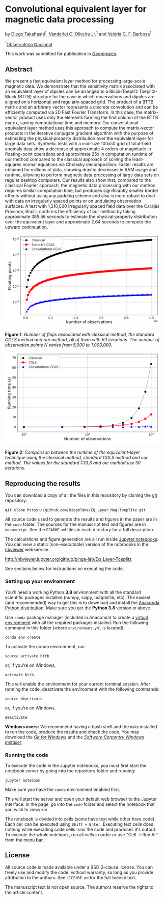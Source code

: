 # Convolutional equivalent layer for magnetic data processing

by
[Diego Takahashi](http://www.pinga-lab.org/people/tomazella.html)<sup>1</sup>,
[Vanderlei C. Oliveira Jr.](http://www.pinga-lab.org/people/oliveira-jr.html)<sup>1</sup> and
[Valéria C. F. Barbosa](http://www.pinga-lab.org/people/oliveira-jr.html)<sup>1</sup>

<sup>1</sup>[Observatório Nacional](http://www.on.br/index.php/pt-br/)

This work was submitted for publication in
[*Geophysics*](https://seg.org/Publications/Journals/Geophysics).


## Abstract

We present a fast equivalent layer method for processing large-scale magnetic data. 
We demonstrate that the sensitivity matrix associated with an equivalent layer
of dipoles can be arranged to a Block-Toeplitz Toeplitz-Block (BTTB) structure for the 
case in which observations and dipoles are aligned on a 
horizontal and regularly-spaced grid.
The product of a BTTB matrix and an arbitrary vector represents a discrete 
convolution and can be efficiently computed via 2D Fast Fourier Transform.
In this case, the matrix-vector product uses only the elements forming the first column
of the BTTB matrix, saving computational time and memory. 
Our convolutional equivalent layer method uses this approach to compute 
the matrix-vector products in the iterative conjugate gradient algorithm with the purpose 
of estimating the physical-property distribution over the equivalent layer for 
large data sets.
Synthetic tests with a mid-size 100x50 grid of total-field anomaly data
show a decrease of approximate 4 orders of magnitude in floating-point operations and approximate 25x 
in computation runtime of our method compared to the classical approach of solving
the least-squares normal equations via Cholesky decomposition. 
Faster results are obtained for millions of data, showing drastic decreases in RAM usage
and runtime, allowing to perform magnetic data processing of large data sets on regular 
desktop computers. 
Our results also show that, compared to the classical Fourier approach, the magnetic
data processing with our method requires similar computation time, but produces significantly 
smaller border effects without using any padding scheme and also is more robust to 
deal with data on irregularly spaced points or on undulating observation surfaces.
A test with 1,310,000 irregularly spaced field data over the Carajás Province, Brazil, 
confirms the efficiency of our method by taking approximate 385.56 seconds to estimate the physical-property
distribution over the equivalent layer and approximate 2.64 seconds to compute the upward 
continuation.

![](manuscript/Fig/flops_mag.png)

**Figure 1:** *Number of flops associated with classical method, 
the standard CGLS method and our method, all of them with 50 iterations. 
The number of observation points $N$ varies from 5,000 to 1,000,000.*


![](manuscript/Fig/time_comparison_mag.png)

**Figure 2:** *Comparison between the runtime of the equivalent-layer technique using the classical method, 
standard CGLS method and our method. The values for the standard CGLS and our method use 50 iterations.*


## Reproducing the results

You can download a copy of all the files in this repository by cloning the
[git](https://git-scm.com/) repository:

    git clone https://github.com/DiegoTaka/EQ_Layer_Mag-Toeplitz.git


All source code used to generate the results and figures in the paper are in
the `code` folder. The sources for the manuscript text and figures are in `manuscript`.
See the `README.md` files in each directory for a full description.

The calculations and figure generation are all run inside
[Jupyter notebooks](http://jupyter.org/).
You can view a static (non-executable) version of the notebooks in the
[nbviewer](https://nbviewer.jupyter.org/) webservice:

http://nbviewer.jupyter.org/github/pinga-lab/Eq_Layer-Toeplitz

See sections below for instructions on executing the code.


### Setting up your environment

You'll need a working Python **3.8** environment with all the standard
scientific packages installed (numpy, scipy, matplotlib, etc).  The easiest
(and recommended) way to get this is to download and install the
[Anaconda Python distribution](http://continuum.io/downloads#all).
Make sure you get the **Python 3.8** version or above.

Use `conda` package manager (included in Anaconda) to create a
[virtual environment](https://conda.io/docs/using/envs.html) with
all the required packages installed.
Run the following command in this folder (where `environment.yml`
is located):

    conda env create

To activate the conda environment, run

    source activate bttb

or, if you're on Windows,

    activate bttb

This will enable the environment for your current terminal session.
After running the code, deactivate the environment with the following
commands:

    source deactivate

or, if you're on Windows,

    deactivate


**Windows users:** We recommend having a bash shell and the `make` installed
to run the code, produce the results and check the code. You may download the
[*Git for Windows*](https://git-for-windows.github.io/) and the
[*Software Carpentry Windows Installer*](https://github.com/swcarpentry/windows-installer/releases).


### Running the code

To execute the code in the Jupyter notebooks, you must first start the
notebook server by going into the repository folder and running:

    jupyter notebook

Make sure you have the `conda` environment enabled first.

This will start the server and open your default web browser to the Jupyter
interface. In the page, go into the `code` folder and select the
notebook that you wish to view/run.

The notebook is divided into cells (some have text while other have code).
Each cell can be executed using `Shift + Enter`.
Executing text cells does nothing while executing code cells runs the code
and produces it's output.
To execute the whole notebook, run all cells in order or use "Cell -> Run All"
from the menu bar.

## License

All source code is made available under a BSD 3-clause license.  You can freely
use and modify the code, without warranty, so long as you provide attribution
to the authors.  See `LICENSE.md` for the full license text.

The manuscript text is not open source. The authors reserve the rights to the
article content.